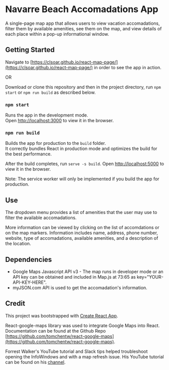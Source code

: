 # Navarre Beach Accomadations App

A single-page map app that allows users to view vacation accomadations, filter them by available amenities, see them on the map, and view details of each place within a pop-up informational window.

## Getting Started

Navigate to [https://clsoar.github.io/react-map-page/](https://clsoar.github.io/react-map-page/) in order to see the app in action.

OR

Download or clone this repository and then in the project directory, run `npm start` or `npm run build` as described below.

### `npm start`

Runs the app in the development mode.<br>
Open [http://localhost:3000](http://localhost:3000) to view it in the browser.

### `npm run build`

Builds the app for production to the `build` folder.<br>
It correctly bundles React in production mode and optimizes the build for the best performance.

After the build completes, run `serve -s build`.
Open [http://localhost:5000](http://localhost:5000) to view it in the browser.

Note: The service worker will only be implemented if you build the app for production.

## Use

The dropdown menu provides a list of amenities that the user may use to filter the available accomadations.

More information can be viewed by clicking on the list of accomdations or on the map markers. Information includes name, address, phone number, website, type of accomadations, available amenities, and a description of the location.

## Dependencies

* Google Maps Javascript API v3 - The map runs in developer mode or an API key can be obtained and included in Map.js at 73:65 as key="YOUR-API-KEY-HERE".
* myJSON.com API is used to get the accomadation's information.

## Credit

This project was bootstrapped with [Create React App](https://github.com/facebookincubator/create-react-app).

React-google-maps library was used to integrate Google Maps into React. Documentation can be found at the Github Repo [https://github.com/tomchentw/react-google-maps](https://github.com/tomchentw/react-google-maps).

Forrest Walker's YouTube tutorial and Slack tips helped troubleshoot opening the InfoWindows and with a map refresh issue. His YouTube tutorial can be found on his [channel](https://www.youtube.com/watch?v=VhXuEvkpxK0).

